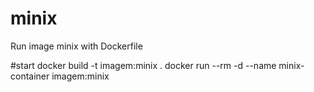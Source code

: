 # minix
Run image minix with Dockerfile

#start
docker build -t imagem:minix .
docker run --rm -d --name minix-container imagem:minix
